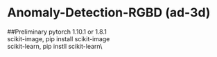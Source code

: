 # Anomaly-Detection-RGBD (ad-3d)
##Preliminary
pytorch 1.10.1 or 1.8.1\
scikit-image, pip install scikit-image\
scikit-learn, pip instll scikit-learn\
